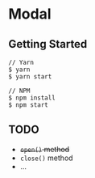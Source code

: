 # Modal

## Getting Started

```
// Yarn
$ yarn
$ yarn start

// NPM
$ npm install
$ npm start
```

## TODO

* ~~`open()` method~~
* `close()` method
* ...
